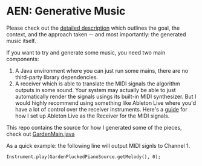 # AEN: Generative Music

Please check out the [detailed description](http://vel9.com/aen/aen.html) which outlines the goal, the context, and the approach taken -- and most importantly: the generated music itself. 

If you want to try and generate some music, you need two main components: 

1. A Java environment where you can just run some mains, there are no third-party library dependencies. 
2. A receiver which is able to translate the MIDI signals the algorithm outputs in some sound. Your system may actually be able to just automatically render the signals usings its built-in MIDI synthesizer. But I would highly recommend using something like Ableton Live where you'd have a lot of control over the receiver instruments. Here's a [guide](https://help.ableton.com/hc/en-us/articles/209774225-Using-virtual-MIDI-buses-in-Live) for how I set up Ableton Live as the Receiver for the MIDI signals.

This repo contains the source for how I generated some of the pieces, check out [GardenMain.java](https://github.com/vel9/aen-generative-music/blob/master/src/main/java/com/vel9/generativemusic/aen/pieces/garden/GardenMain.java)

As a quick example: the following line will output MIDI signls to Channel 1. 

```Instrument.play(GardenPluckedPianoSource.getMelody(), 0);``` 
